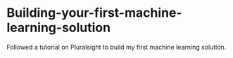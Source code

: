 # Building-your-first-machine-learning-solution
Followed a tutorial on Pluralsight to build my first machine learning solution. 
